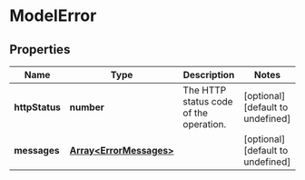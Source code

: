# ModelError

## Properties
| Name | Type | Description | Notes |
| ------------ | ------------- | ------------- | ------------- |
| **httpStatus** | **number** | The HTTP status code of the operation. | [optional] [default to undefined] |
| **messages** | [**Array&lt;ErrorMessages&gt;**](ErrorMessages.md) |  | [optional] [default to undefined] |


